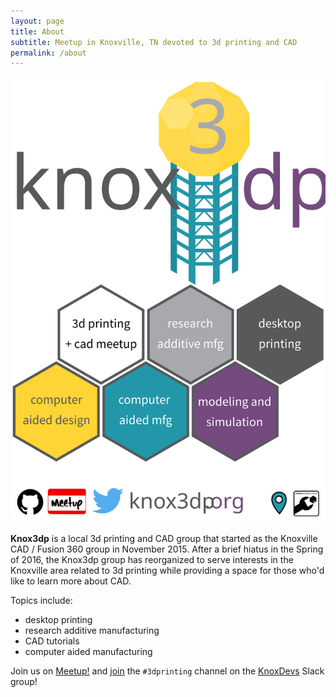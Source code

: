 ```yaml
---
layout: page
title: About
subtitle: Meetup in Knoxville, TN devoted to 3d printing and CAD
permalink: /about
---
```

<p align="center">
<img src="/assets/images/flyer.svg" alt="Knox3dp Flyer"/>
</p>

__Knox3dp__ is a local 3d printing and CAD group that started as the Knoxville CAD / Fusion 360 group in November 2015. After a brief hiatus in the Spring of 2016, the Knox3dp group has reorganized to serve interests in the Knoxville area related to 3d printing while providing a space for those who'd like to learn more about CAD.

Topics include:

- desktop printing
- research additive manufacturing
- CAD tutorials
- computer aided manufacturing

Join us on [Meetup!](http://www.meetup.com/knox3dp) and [join](http://knoxdevs-slackin.herokuapp.com/) the `#3dprinting` channel on the [KnoxDevs](http://knoxdevs.org) Slack group!
